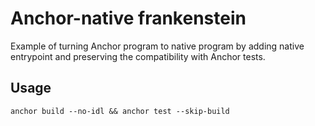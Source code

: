 # Anchor-native frankenstein

Example of turning Anchor program to native program by adding native entrypoint and preserving the compatibility with Anchor tests.

## Usage

```
anchor build --no-idl && anchor test --skip-build
```
